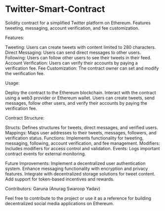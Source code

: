 # Twitter-Smart-Contract
Solidity contract for a simplified Twitter platform on Ethereum. Features tweeting, messaging, account verification, and fee customization.

Features:

Tweeting: Users can create tweets with content limited to 280 characters.
Direct Messaging: Users can send direct messages to other users.
Following: Users can follow other users to see their tweets in their feed.
Account Verification: Users can verify their accounts by paying a verification fee.
Fee Customization: The contract owner can set and modify the verification fee.

Usage:

Deploy the contract to the Ethereum blockchain.
Interact with the contract using a web3 provider or Ethereum wallet.
Users can create tweets, send messages, follow other users, and verify their accounts by paying the verification fee.

Contract Structure:

Structs: Defines structures for tweets, direct messages, and verified users.
Mappings: Maps user addresses to their tweets, messages, followers, and verification status.
Functions: Implements functionality for tweeting, messaging, following, account verification, and fee management.
Modifiers: Includes modifiers for access control and validation.
Events: Logs important contract events for external monitoring.

Future Improvements:
Implement a decentralized user authentication system.
Enhance messaging functionality with encryption and privacy features.
Integrate with decentralized storage solutions for tweet content.
Add support for token-based incentives and rewards.

Contributors:
Garuna (Anurag Swaroop Yadav)

Feel free to contribute to the project or use it as a reference for building decentralized social media applications on Ethereum.
